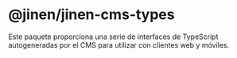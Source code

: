# @jinen/jinen-cms-types

Este paquete proporciona una serie de interfaces de TypeScript autogeneradas por el CMS para utilizar con clientes web y móviles.
